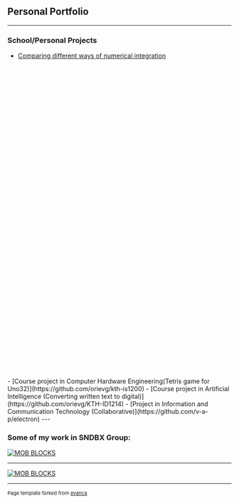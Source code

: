 ## Personal Portfolio

---

### School/Personal Projects
- [Comparing different ways of numerical integration](/pdf/Math_IA.pdf)
<object data="http://orievg.github.io/Math_IA.pdf" type="application/pdf" width="700px" height="700px">
<embed src="https://drive.google.com/viewerng/
viewer?embedded=true&url=http://orievg.github.io/pdf/Math_IA.pdf" width="500" height="700">
</object>
- [Course project in Computer Hardware Engineering(Tetris game for Uno32)](https://github.com/orievg/kth-is1200)
- [Course project in Artificial Intelligence (Converting written text to digital)](https://github.com/orievg/KTH-ID1214)
- [Project in Information and Communication Technology (Collaborative)](https://github.com/v-a-p/electron)
---

### Some of my work in SNDBX Group:

[![MOB BLOCKS](https://img.youtube.com/vi/YpWEnvWN178/0.jpg)](https://www.youtube.com/watch?v=YpWEnvWN178)

---
[![MOB BLOCKS](https://img.youtube.com/vi/_6MqXWD7n28/0.jpg)](https://www.youtube.com/watch?v=_6MqXWD7n28)

---
<p style="font-size:11px">Page template forked from <a href="https://github.com/evanca/quick-portfolio">evanca</a></p>
<!-- Remove above link if you don't want to attibute -->
